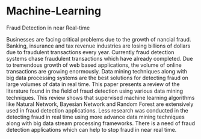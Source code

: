 # Machine-Learning
Fraud Detection in near Real-time

Businesses are facing critical problems due to the growth of nancial fraud. Banking, insurance and tax revenue industries are losing billions of dollars due to fraudulent transactions every year. Currently fraud detection systems chase fraudulent transactions which have already completed. Due to tremendous growth of web based applications, the volume of online transactions are growing enormously. Data mining techniques along with big data processing systems are the best solutions for detecting fraud on large volumes of data in real time. This paper presents a review of the literature found in the ﬁeld of fraud detection using various data mining techniques. This review shows that supervised machine learning algorithms like Natural Network, Bayesian Network and Random Forest are extensively used in fraud detection applications. Less research was conducted in the detecting fraud in real time using more advance data mining techniques along with big data stream processing frameworks. There is a need of fraud detection applications which can help to stop fraud in near real time.
